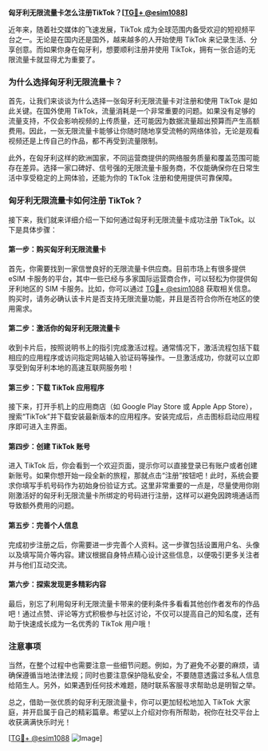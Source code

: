 **匈牙利无限流量卡怎么注册TikTok？[[TG💪+ @esim1088](https://t.me/s/esim1088)]**

近年来，随着社交媒体的飞速发展，TikTok 成为全球范围内备受欢迎的短视频平台之一。无论是在国内还是国外，越来越多的人开始使用 TikTok 来记录生活、分享创意。而如果你身在匈牙利，想要顺利注册并使用 TikTok，拥有一张合适的无限流量卡就显得尤为重要了。

### 为什么选择匈牙利无限流量卡？

首先，让我们来谈谈为什么选择一张匈牙利无限流量卡对注册和使用 TikTok 是如此关键。在国外使用 TikTok，流量消耗是一个非常重要的问题。如果没有足够的流量支持，不仅会影响视频的上传质量，还可能因为数据流量超出预算而产生高额费用。因此，一张无限流量卡能够让你随时随地享受流畅的网络体验，无论是观看视频还是上传自己的作品，都不再受到流量限制。

此外，在匈牙利这样的欧洲国家，不同运营商提供的网络服务质量和覆盖范围可能存在差异。选择一家口碑好、信号强的无限流量卡服务商，不仅能确保你在日常生活中享受稳定的上网体验，还能为你的 TikTok 注册和使用提供可靠保障。

### 匈牙利无限流量卡如何注册 TikTok？

接下来，我们就来详细介绍一下如何通过匈牙利无限流量卡成功注册 TikTok。以下是具体步骤：

#### 第一步：购买匈牙利无限流量卡

首先，你需要找到一家信誉良好的无限流量卡供应商。目前市场上有很多提供 eSIM 卡服务的平台，其中一些已经与多家国际运营商合作，可以轻松为你提供匈牙利地区的 SIM 卡服务。比如，你可以通过 [TG💪+ @esim1088](https://t.me/s/esim1088) 获取相关信息。购买时，请务必确认该卡片是否支持无限流量功能，并且是否符合你所在地区的使用需求。

#### 第二步：激活你的匈牙利无限流量卡

收到卡片后，按照说明书上的指引完成激活过程。通常情况下，激活流程包括下载相应的应用程序或访问指定网站输入验证码等操作。一旦激活成功，你就可以立即享受到匈牙利本地的高速互联网服务啦！

#### 第三步：下载 TikTok 应用程序

接下来，打开手机上的应用商店（如 Google Play Store 或 Apple App Store），搜索“TikTok”并下载安装最新版本的应用程序。安装完成后，点击图标启动应用程序即可进入主界面。

#### 第四步：创建 TikTok 账号

进入 TikTok 后，你会看到一个欢迎页面，提示你可以直接登录已有账户或者创建新账号。如果你想开始一段全新的旅程，那就点击“注册”按钮吧！此时，系统会要求你填写手机号码作为初始身份验证方式。这里非常重要的一点是，尽量使用你刚刚激活好的匈牙利无限流量卡所绑定的号码进行注册，这样可以避免因跨境通话而导致额外费用的问题。

#### 第五步：完善个人信息

完成初步注册之后，你需要进一步完善个人资料。这一步骤包括设置用户名、头像以及填写简介等内容。建议根据自身特点精心设计这些信息，以便吸引更多关注者并与他们互动交流。

#### 第六步：探索发现更多精彩内容

最后，别忘了利用匈牙利无限流量卡带来的便利条件多看看其他创作者发布的作品吧！通过点赞、评论等方式积极参与社区讨论，不仅可以提高自己的知名度，还有助于快速成长成为一名优秀的 TikTok 用户哦！

### 注意事项

当然，在整个过程中也需要注意一些细节问题。例如，为了避免不必要的麻烦，请确保遵循当地法律法规；同时也要注意保护隐私安全，不要随意透露过多私人信息给陌生人。另外，如果遇到任何技术难题，随时联系客服寻求帮助总是明智之举。

总之，借助一张优质的匈牙利无限流量卡，你可以更加轻松地加入 TikTok 大家庭，并开启属于自己的精彩篇章。希望以上介绍对你有所帮助，祝你在社交平台上收获满满快乐时光！

[[TG💪+ @esim1088](https://t.me/s/esim1088) ![Image](https://i.postimg.cc/4NQfJmqS/Snipaste-2025-05-13-00-14-12.png)]